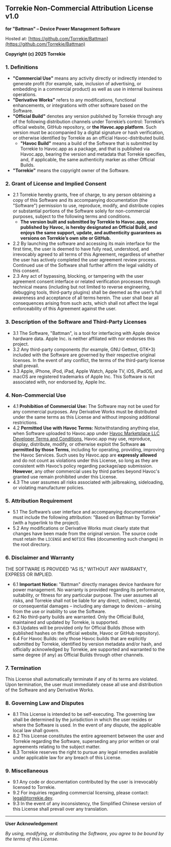 ## Torrekie Non-Commercial Attribution License v1.0

**for "Battman" – Device Power Management Software**

Hosted at: [https://github.com/Torrekie/Battman](https://github.com/Torrekie/Battman)

**Copyright (c) 2025 Torrekie**

### 1. Definitions

* **"Commercial Use"** means any activity directly or indirectly intended to generate profit (for example, sale, inclusion of advertising, or embedding in a commercial product) as well as use in internal business operations.
* **"Derivative Works"** refers to any modifications, functional enhancements, or integrations with other software based on the Software.
* **"Official Build"** denotes any version published by Torrekie through any of the following distribution channels under Torrekie’s control: Torrekie’s official website, GitHub repository, or **the Havoc.app platform**. Such version must be accompanied by a digital signature or hash verification, or otherwise identified by Torrekie as an official Havoc-distributed build.
  * **"Havoc Build"** means a build of the Software that is submitted by Torrekie to Havoc.app as a package, and that is published via Havoc.app, bearing the version and metadata that Torrekie specifies, and, if applicable, the same authenticity marker as other Official Builds.
* **"Torrekie"** means the copyright owner of the Software.

### 2. Grant of License and Implied Consent

* 2.1 Torrekie hereby grants, free of charge, to any person obtaining a copy of this Software and its accompanying documentation (the "Software") permission to use, reproduce, modify, and distribute copies or substantial portions of the Software solely for non-commercial purposes, subject to the following terms and conditions.
  * **The version built and submitted by Torrekie to Havoc.app, once published by Havoc, is hereby designated an Official Build, and enjoys the same support, update, and authenticity guarantees as versions on Torrekie’s own site or GitHub.**
* 2.2 By launching the software and accessing its main interface for the first time, the user is deemed to have fully read, understood, and irrevocably agreed to all terms of this Agreement, regardless of whether the user has actively completed the user agreement review process. Continued use of the Software shall further affirm the legal validity of this consent.
* 2.3 Any act of bypassing, blocking, or tampering with the user agreement consent interface or related verification processes through technical means (including but not limited to reverse engineering, debugging tools, third-party plugins) shall be deemed as the user’s full awareness and acceptance of all terms herein. The user shall bear all consequences arising from such acts, which shall not affect the legal enforceability of this Agreement against the user.

### 3. Description of the Software and Third-Party Licenses

* 3.1 The Software, "Battman", is a tool for interfacing with Apple device hardware data. Apple Inc. is neither affiliated with nor endorses this project.
* 3.2 Any third-party components (for example, GNU Gettext, GTK+3) included with the Software are governed by their respective original licenses. In the event of any conflict, the terms of the third-party license shall prevail.
* 3.3 Apple, iPhone, iPod, iPad, Apple Watch, Apple TV, iOS, iPadOS, and macOS are registered trademarks of Apple Inc. This Software is not associated with, nor endorsed by, Apple Inc.

### 4. Non-Commercial Use

* 4.1 **Prohibition of Commercial Use:** The Software may not be used for any commercial purposes. Any Derivative Works must be distributed under the same terms as this License and without imposing additional restrictions.
* 4.2 **Permitted Use with Havoc Terms:** Notwithstanding anything else, when Software uploaded to Havoc.app under [Havoc Marketplace LLC Developer Terms and Conditions](https://havoc.app/devtos), Havoc.app may use, reproduce, display, distribute, modify, or otherwise exploit the Software **as permitted by those Terms**, including for operating, providing, improving the Havoc Services. Such uses by Havoc.app are **expressly allowed** and do not count as violations under this License, so long as they are consistent with Havoc’s policy regarding package/app submission. **However**, any other commercial uses by third parties beyond Havoc's granted use remain prohibited under this License.
* 4.3 The user assumes all risks associated with jailbreaking, sideloading, or violating manufacturer policies.

### 5. Attribution Requirement

* 5.1 The Software’s user interface and accompanying documentation must include the following attribution: "Based on Battman by Torrekie" (with a hyperlink to the project).
* 5.2 Any modifications or Derivative Works must clearly state that changes have been made from the original version. The source code must retain the `LICENSE` and `NOTICE` files (documenting such changes) in the root directory.

### 6. Disclaimer and Warranty

THE SOFTWARE IS PROVIDED "AS IS," WITHOUT ANY WARRANTY, EXPRESS OR IMPLIED.

* 6.1 **Important Notice:** "Battman" directly manages device hardware for power management. No warranty is provided regarding its performance, suitability, or fitness for any particular purpose. The user assumes all risks, and Torrekie shall not be liable for any direct, indirect, incidental, or consequential damages – including any damage to devices – arising from the use or inability to use the Software.
* 6.2 No third-party builds are warranted. Only the Official Build, maintained and updated by Torrekie, is supported.
* 6.3 Updates will be provided only for Official Builds (those with published hashes on the official website, Havoc or GitHub repository).
* 6.4 For Havoc Builds: only those Havoc builds that are explicitly submitted by Torrekie, identified by version metadata and/or hash, and officially acknowledged by Torrekie, are supported and warranted to the same degree (if any) as Official Builds through other channels.

### 7. Termination

This License shall automatically terminate if any of its terms are violated. Upon termination, the user must immediately cease all use and distribution of the Software and any Derivative Works.

### 8. Governing Law and Disputes

* 8.1 This License is intended to be self-executing. The governing law shall be determined by the jurisdiction in which the user resides or where the Software is used. In the event of any dispute, the applicable local law shall govern.
* 8.2 This License constitutes the entire agreement between the user and Torrekie regarding the Software, superseding any prior written or oral agreements relating to the subject matter.
* 8.3 Torrekie reserves the right to pursue any legal remedies available under applicable law for any breach of this License.

### 9. Miscellaneous

* 9.1 Any code or documentation contributed by the user is irrevocably licensed to Torrekie.
* 9.2 For inquiries regarding commercial licensing, please contact: [legal@torrekie.dev](mailto:legal@torrekie.dev).
* 9.3 In the event of any inconsistency, the Simplified Chinese version of this License shall prevail over any translation.

---

**User Acknowledgement**

*By using, modifying, or distributing the Software, you agree to be bound by the terms of this License.*
